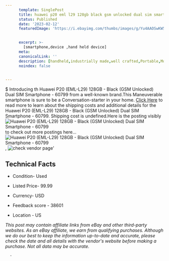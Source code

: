 ```yaml
---
      template: SinglePost
      title: huawei p20 eml l29 128gb black gsm unlocked dual sim smartphone 60799
      status: Published
      date: '2023-02-12'
      featuredImage: 'https://i.ebayimg.com/thumbs/images/g/Yu4AAOSwKW5jEghi/s-l225.jpg'
       

      excerpt: >-
        [smartphone,device ,hand held device]
      meta:
      canonicalLink: ''
      description: [handheld,industrially made,well crafted,Portable,Mobile,Compact,Convenient,Lightweight,Maneuverable,Man-portable,Miniature,Carriable,Hand-held,Light,Holdable,Transportable,Mobile device,Pocket-sized,On-the-go,Wireless,Cordless,Compact size,Convenient size, smartphone,device ,hand held device]
      noindex: false
      

---
```

$
      Introducing th Huawei P20 (EML-L29) 128GB - Black (GSM Unlocked) Dual SIM Smartphone - 60799 from a well-known brand.This Maneuverable smartphone is sure to be a Conversation-starter in your home. [Click Here](https://www.ebay.com/itm/134426288253?hash=item1f4c6e607d%3Ag%3AYu4AAOSwKW5jEghi&mkevt=1&mkcid=1&mkrid=711-53200-19255-0&campid=%253CePNCampaignId%253E&customid=%253CreferenceId%253E&toolid=10049) to read more to learn about the shipping costs and additional details for the Huawei P20 (EML-L29) 128GB - Black (GSM Unlocked) Dual SIM Smartphone - 60799. Shipping cost is undefined.Here is the posting visibly ![Huawei P20 (EML-L29) 128GB - Black (GSM Unlocked) Dual SIM Smartphone - 60799](https://i.ebayimg.com/thumbs/images/g/Yu4AAOSwKW5jEghi/s-l225.jpg) to check out more postings here... ![Huawei P20 (EML-L29) 128GB - Black (GSM Unlocked) Dual SIM Smartphone - 60799](https://i.ebayimg.com/images/g/Yu4AAOSwKW5jEghi/s-l1600.jpg), ![check vendor page](https://origin-galleryplus.ebayimg.com/ws/web/134426288253_2_0_1/225x225.jpg,https://origin-galleryplus.ebayimg.com/ws/web/134426288253_3_0_1/225x225.jpg,https://origin-galleryplus.ebayimg.com/ws/web/134426288253_4_0_1/225x225.jpg,https://origin-galleryplus.ebayimg.com/ws/web/134426288253_5_0_1/225x225.jpg,https://origin-galleryplus.ebayimg.com/ws/web/134426288253_6_0_1/225x225.jpg,https://origin-galleryplus.ebayimg.com/ws/web/134426288253_7_0_1/225x225.jpg)'

      

 ## Technical Facts 



     
      

 - Condition- Used 


      

 - Listed Price- 99.99 


      

 - Currency- USD 


      

 - Feedback score - 38601 


      

 - Location - US 


      
      

 *_This post may contain affiliate links from eBay and other third-party websites. As an eBay affiliate, we earn from qualifying purchases. Although we do our best to keep the information up-to-date and accurate, please check the date and all details with the vendor's website before making a purchase. Not all data may be accurate._*




      -
